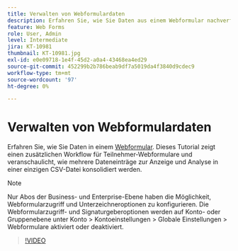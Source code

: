 ```yaml
---
title: Verwalten von Webformulardaten
description: Erfahren Sie, wie Sie Daten aus einem Webformular nachverfolgen, verwalten und exportieren.
feature: Web Forms
role: User, Admin
level: Intermediate
jira: KT-10981
thumbnail: KT-10981.jpg
exl-id: e0e09718-1e4f-45d2-a0a4-43468ea4ed29
source-git-commit: 452299b2b786beab9df7a5019da4f3840d9cdec9
workflow-type: tm+mt
source-wordcount: '97'
ht-degree: 0%

---
```


# Verwalten von Webformulardaten

Erfahren Sie, wie Sie Daten in einem [Webformular](webform.md). Dieses Tutorial zeigt einen zusätzlichen Workflow für Teilnehmer-Webformulare und veranschaulicht, wie mehrere Dateneinträge zur Anzeige und Analyse in einer einzigen CSV-Datei konsolidiert werden.

>[!NOTE]
>
>Nur Abos der Business- und Enterprise-Ebene haben die Möglichkeit, Webformularzugriff und Unterzeichneroptionen zu konfigurieren. Die Webformularzugriff- und Signaturgeberoptionen werden auf Konto- oder Gruppenebene unter Konto > Kontoeinstellungen > Globale Einstellungen > Webformulare aktiviert oder deaktiviert.

>[!VIDEO](https://video.tv.adobe.com/v/3409607?quality=12&learn=on&hidetitle=true)
